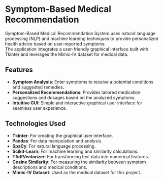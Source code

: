# Symptom-Based Medical Recommendation

Symptom-Based Medical Recommendation System uses natural language processing (NLP) and machine learning techniques to provide personalized health advice based on user-reported symptoms.<br>
The application integrates a user-friendly graphical interface built with Tkinter and leverages the Mimic-IV dataset for medical data.

## Features

- **Symptom Analysis**: Enter symptoms to receive a potential conditions and suggested remedies.<br>
- **Personalized Recommendations**: Provides tailored medication suggestions and dosages based on the analyzed symptoms.<br>
- **Intuitive GUI**: Simple and interactive graphical user interface for seamless user experience.<br>

## Technologies Used

- **Tkinter**: For creating the graphical user interface.<br>
- **Pandas**: For data manipulation and analysis.<br>
- **SpaCy**: For natural language processing.<br>
- **Scikit-Learn**: For machine learning and similarity calculations.<br>
- **TfidfVectorizer**: For transforming text data into numerical features.<br>
- **Cosine Similarity**: For measuring the similarity between symptom descriptions and medical conditions.<br>
- **Mimic-IV Dataset**: Used as the medical dataset for this project.<br>
